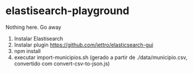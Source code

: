 # elastisearch-playground
Nothing here. Go away


1. Instalar Elastisearch
2. Instalar plugin https://github.com/jettro/elasticsearch-gui
3. npm install
4. executar import-municipios.sh (gerado a partir de ./data/municipio.csv, 
 convertido com convert-csv-to-json.js)